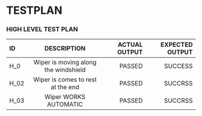 #  TESTPLAN

### HIGH LEVEL TEST PLAN

| ID  | DESCRIPTION  | ACTUAL OUTPUT|EXPECTED OUTPUT |
| :------------ |:---------------:| -----:|--------:|
| H_0|Wiper is moving along the windshield | PASSED |SUCCESS|
| H_02| Wiper is comes to rest at the end     |   PASSED |SUCCRSS|
| H_03| Wiper WORKS AUTOMATIC      |   PASSED |SUCCRSS|
